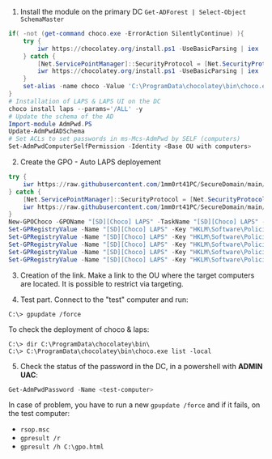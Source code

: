 1) Install the module on the primary DC `Get-ADForest | Select-Object SchemaMaster`
```ps1
if( -not (get-command choco.exe -ErrorAction SilentlyContinue) ){
	try {
		iwr https://chocolatey.org/install.ps1 -UseBasicParsing | iex
	} catch {
		[Net.ServicePointManager]::SecurityProtocol = [Net.SecurityProtocolType]::Tls12;
		iwr https://chocolatey.org/install.ps1 -UseBasicParsing | iex
	}
	set-alias -name choco -Value 'C:\ProgramData\chocolatey\bin\choco.exe'
}
# Installation of LAPS & LAPS UI on the DC
choco install laps --params='/ALL' -y
# Update the schema of the AD
Import-module AdmPwd.PS
Update-AdmPwdADSchema
# Set ACLs to set passwords in ms-Mcs-AdmPwd by SELF (computers)
Set-AdmPwdComputerSelfPermission -Identity <Base OU with computers>
```

2) Create the GPO - Auto LAPS deployement
```ps1
try {
	iwr https://raw.githubusercontent.com/1mm0rt41PC/SecureDomain/main/Function_New-GPOSchTask.ps1 -UseBasicParsing | iex
} catch {
	[Net.ServicePointManager]::SecurityProtocol = [Net.SecurityProtocolType]::Tls12;
	iwr https://raw.githubusercontent.com/1mm0rt41PC/SecureDomain/main/Function_New-GPOSchTask.ps1 -UseBasicParsing | iex
}
New-GPOChoco -GPOName "[SD][Choco] LAPS" -TaskName "[SD][Choco] LAPS" -TaskType ImmediateTask -Command "powershell.exe" -CommandArguments '-exec bypass -nop -Command "[Net.ServicePointManager]::SecurityProtocol = [Net.SecurityProtocolType]::Tls12;iwr https://chocolatey.org/install.ps1 -UseBasicParsing | iex; C:\ProgramData\chocolatey\bin\choco.exe install -y laps"'
Set-GPRegistryValue -Name "[SD][Choco] LAPS" -Key "HKLM\Software\Policies\Microsoft Services\AdmPwd" -ValueName "AdmPwdEnabled" -Value 1 -Type Dword
Set-GPRegistryValue -Name "[SD][Choco] LAPS" -Key "HKLM\Software\Policies\Microsoft Services\AdmPwd" -ValueName "PwdExpirationProtectionEnabled" -Value 1 -Type Dword
Set-GPRegistryValue -Name "[SD][Choco] LAPS" -Key "HKLM\Software\Policies\Microsoft Services\AdmPwd" -ValueName "PasswordComplexity" -Value 4 -Type Dword
Set-GPRegistryValue -Name "[SD][Choco] LAPS" -Key "HKLM\Software\Policies\Microsoft Services\AdmPwd" -ValueName "PasswordLength" -Value 16 -Type Dword
Set-GPRegistryValue -Name "[SD][Choco] LAPS" -Key "HKLM\Software\Policies\Microsoft Services\AdmPwd" -ValueName "PasswordAgeDays" -Value 30 -Type Dword
```

3) Creation of the link. Make a link to the OU where the target computers are located. It is possible to restrict via targeting.


4) Test part. Connect to the "test" computer and run:
```batch
C:\> gpupdate /force
```

To check the deployment of choco & laps:
```batch
C:\> dir C:\ProgramData\chocolatey\bin\
C:\> C:\ProgramData\chocolatey\bin\choco.exe list -local
```

5) Check the status of the password in the DC, in a powershell with **ADMIN UAC**:
```ps1
Get-AdmPwdPassword -Name <test-computer>
```

In case of problem, you have to run a new `gpupdate /force` and if it fails, on the test computer:
- `rsop.msc`
- `gpresult /r`
- `gpresult /h C:\gpo.html`
